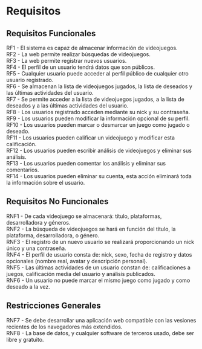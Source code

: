 # Requisitos

## Requisitos Funcionales

RF1 - El sistema es capaz de almacenar información de videojuegos.  
RF2 - La web permite realizar búsquedas de videojuegos.  
RF3 - La web permite registrar nuevos usuarios.  
RF4 - El perfil de un usuario tendrá datos que son públicos.  
RF5 - Cualquier usuario puede acceder al perfil público de cualquier otro usuario registrado.  
RF6 - Se almacenan la lista de videojuegos jugados, la lista de deseados y las últimas actividades del usuario.  
RF7 - Se permite acceder a la lista de videojuegos jugados, a la lista de deseados y a las últimas actividades del usuario.  
RF8 - Los usuarios registrado acceden mediante su nick y su contraseña.  
RF9 - Los usuarios pueden modificar la información opcional de su perfil.  
RF10 - Los usuarios pueden marcar o desmarcar un juego como jugado o deseado.  
RF11 - Los usuarios pueden calificar un videojuego y modificar esta calificación.  
RF12 - Los usuarios pueden escribir análisis de videojuegos y eliminar sus análisis.  
RF13 - Los usuarios pueden comentar los análisis y eliminar sus comentarios.  
RF14 - Los usuarios pueden eliminar su cuenta, esta acción eliminará toda la información sobre el usuario.  

## Requisitos No Funcionales

RNF1 - De cada videojuego se almacenará: título, plataformas, desarrolladora y géneros.  
RNF2 - La búsqueda de videojuegos se hará en función del título, la plataforma, desarrolladora, o género.  
RNF3 - El registro de un nuevo usuario se realizará proporcionando un nick único y una contraseña.  
RNF4 - El perfil de usuario consta de: nick, sexo, fecha de registro y datos opcionales (nombre real, avatar y descripción personal).  
RNF5 - Las últimas actividades de un usuario constan de: calificaciones a juegos, calificación media del usuario y análisis publicados.  
RNF6 - Un usuario no puede marcar el mismo juego como jugado y como deseado a la vez.  

## Restricciones Generales

RNF7 - Se debe desarrollar una aplicación web compatible con las vesiones recientes de los navegadores más extendidos.  
RNF8 - La base de datos, y cualquier software de terceros usado, debe ser libre y gratuito.  
